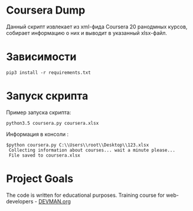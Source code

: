 # Coursera Dump

Данный скрипт извлекает из xml-фида Coursera 20 ранодмных курсов, собирает информацию о них 
 и выводит в указанный xlsx-файл.

# Зависимости

    pip3 install -r requirements.txt

# Запуск скрипта

Пример запуска скрипта:

    python3.5 coursera.py coursera.xlsx

Информация в консоли : 

    $python coursera.py C:\\Users\\root\\Desktop\\123.xlsx
     Collecting information about courses... wait a minute please...
     File saved to coursera.xlsx


# Project Goals

The code is written for educational purposes. Training course for web-developers - [DEVMAN.org](https://devman.org)
